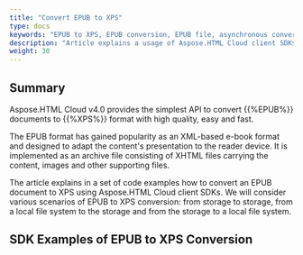 ```yaml
---
title: "Convert EPUB to XPS"
type: docs
keywords: "EPUB to XPS, EPUB conversion, EPUB file, asynchronous conversion, conversion SDK, convert EPUB to XPS, Python, Ruby, PHP, Java, .Net,  C#,  Android, Swift, Node.js"
description: "Article explains a usage of Aspose.HTML Cloud client SDKs to convert EPUB to XPS by a set of examples. SDKs are available in PHP, Python, Ruby, Android, Swift, C#, Java, C++, Node.js and more."
weight: 30
---
```


## **Summary**

Aspose.HTML Cloud v4.0 provides the simplest API to convert {{%EPUB%}} documents to {{%XPS%}} format with high quality, easy and fast. 

The EPUB format has gained popularity as an XML-based e-book format and designed to adapt the content's presentation to the reader device. It is implemented as an archive file consisting of XHTML files carrying the content, images and other supporting files. 

The article explains in a set of code examples how to convert an EPUB document to XPS using Aspose.HTML Cloud client SDKs. We will consider various scenarios of EPUB to XPS conversion: from storage to storage, from a local file system to the storage and from the storage to a local file system.

## **SDK Examples of EPUB to XPS Conversion**